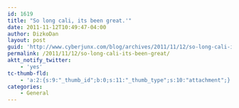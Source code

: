 ```yaml
---
id: 1619
title: "So long cali, its been great.'"
date: 2011-11-12T10:49:47-04:00
author: DizkoDan
layout: post
guid: 'http://www.cyberjunx.com/blog/archives/2011/11/12/so-long-cali-its-been-great/'
permalink: /2011/11/12/so-long-cali-its-been-great/
aktt_notify_twitter:
    - 'yes'
tc-thumb-fld:
    - 'a:2:{s:9:"_thumb_id";b:0;s:11:"_thumb_type";s:10:"attachment";}'
categories:
    - General
---
```


<div class="posterous_autopost"></div>